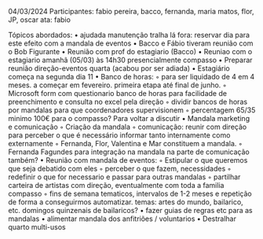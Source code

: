 04/03/2024
Participantes: fabio pereira, bacco, fernanda, maria matos, flor, JP, oscar
ata: fabio
 
Tópicos abordados:
    • ajudada manutenção tralha lá fora: reservar dia para este efeito com a mandala de eventos 
    • Bacco e Fábio tiveram reunião com o Bob Figurante
    • Reunião com prof do estagiario (Bacco)
    • Reuniao com o estagiario amanhã (05/03) às 14h30 presencialmente compasso
    • Preparar reunião direção-eventos quarta (acabou por ser adiada)
    • Estagiário começa na segunda dia 11
    • Banco de horas:
        ◦ para ser liquidado de 4 em 4 meses. a começar em fevereiro. primeira etapa até final de junho.
        ◦ Microsoft form com questionario banco de horas para facilidade de preenchimento e consulta no excel pela direção
        ◦ dividir bancos de horas por mandalas para que coordenadores supervisionem
        ◦ percentagem 65/35 minimo 100€ para o compasso? Para voltar a discutir
    • Mandala marketing e comunicação
        ◦ Criação da mandala
        ◦ comunicação: reunir com direção para perceber o que é necessário informar tanto internamente como externamente
        ◦ Fernanda, Flor, Valentina e Mar constituem a mandala.
        ◦ Fernanda Fagundes para integração na mandala na parte de comunicação também?
    • Reunião com mandala de eventos:
        ◦ Estipular o que queremos que seja debatido com eles
        ◦ perceber o que fazem, necessidades
        ◦ redefinir o que for necessario e passar para outras mandalas
        ◦ partilhar carteira de artistas com direção, eventualmente com toda a familia compasso
        ◦ fins de semana tematicos, intervalos de 1-2 meses e repetição de forma a conseguirmos automatizar. temas: artes do mundo, bailarico, etc. domingos quinzenais de bailaricos?
    • fazer guias de regras etc para as mandalas
    • alimentar mandala dos anfitriões / voluntarios
    • Destralhar quarto multi-usos
